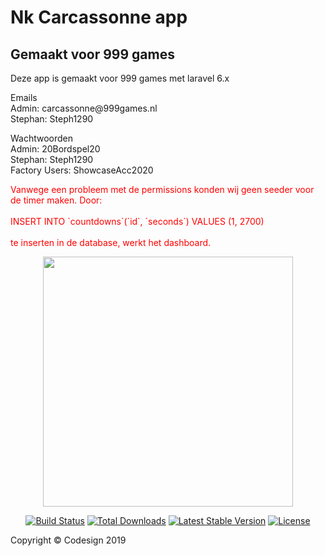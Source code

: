 # Nk Carcassonne app
## Gemaakt voor 999 games

<p>
    Deze app is gemaakt voor 999 games met laravel 6.x
</p>

<p>
    Emails <br>
    Admin: carcassonne@999games.nl <br>
    Stephan: Steph1290 <br>
</p>

<p>
    Wachtwoorden <br>
    Admin: 20Bordspel20 <br>
    Stephan: Steph1290 <br>
    Factory Users: ShowcaseAcc2020 <br>
</p>

<p style="color: red;">
    Vanwege een probleem met de permissions konden wij geen seeder voor de timer maken. Door: <br><br>
    INSERT INTO `countdowns`(`id`, `seconds`) VALUES (1, 2700) <br><br>
    te inserten in de database, werkt het dashboard.
</p>

<p align="center"><img src="https://res.cloudinary.com/dtfbvvkyp/image/upload/v1566331377/laravel-logolockup-cmyk-red.svg" width="400"></p>

<p align="center">
<a href="https://travis-ci.org/laravel/framework"><img src="https://travis-ci.org/laravel/framework.svg" alt="Build Status"></a>
<a href="https://packagist.org/packages/laravel/framework"><img src="https://poser.pugx.org/laravel/framework/d/total.svg" alt="Total Downloads"></a>
<a href="https://packagist.org/packages/laravel/framework"><img src="https://poser.pugx.org/laravel/framework/v/stable.svg" alt="Latest Stable Version"></a>
<a href="https://packagist.org/packages/laravel/framework"><img src="https://poser.pugx.org/laravel/framework/license.svg" alt="License"></a>
</p>

<p>Copyright © Codesign 2019</p>
